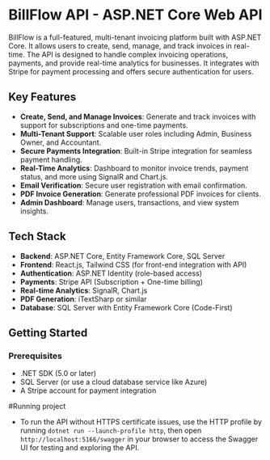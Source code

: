 # BillFlow API - ASP.NET Core Web API

BillFlow is a full-featured, multi-tenant invoicing platform built with ASP.NET Core. It allows users to create, send, manage, and track invoices in real-time. The API is designed to handle complex invoicing operations, payments, and provide real-time analytics for businesses. It integrates with Stripe for payment processing and offers secure authentication for users.

## Key Features

- **Create, Send, and Manage Invoices**: Generate and track invoices with support for subscriptions and one-time payments.
- **Multi-Tenant Support**: Scalable user roles including Admin, Business Owner, and Accountant.
- **Secure Payments Integration**: Built-in Stripe integration for seamless payment handling.
- **Real-Time Analytics**: Dashboard to monitor invoice trends, payment status, and more using SignalR and Chart.js.
- **Email Verification**: Secure user registration with email confirmation.
- **PDF Invoice Generation**: Generate professional PDF invoices for clients.
- **Admin Dashboard**: Manage users, transactions, and view system insights.

## Tech Stack

- **Backend**: ASP.NET Core, Entity Framework Core, SQL Server
- **Frontend**: React.js, Tailwind CSS (for front-end integration with API)
- **Authentication**: ASP.NET Identity (role-based access)
- **Payments**: Stripe API (Subscription + One-time billing)
- **Real-time Analytics**: SignalR, Chart.js
- **PDF Generation**: iTextSharp or similar
- **Database**: SQL Server with Entity Framework Core (Code-First)

## Getting Started

### Prerequisites

- .NET SDK (5.0 or later)
- SQL Server (or use a cloud database service like Azure)
- A Stripe account for payment integration

#Running project
- To run the API without HTTPS certificate issues, use the HTTP profile by running `dotnet run --launch-profile http`, then open `http://localhost:5166/swagger` in your browser to access the Swagger UI for testing and exploring the API.


